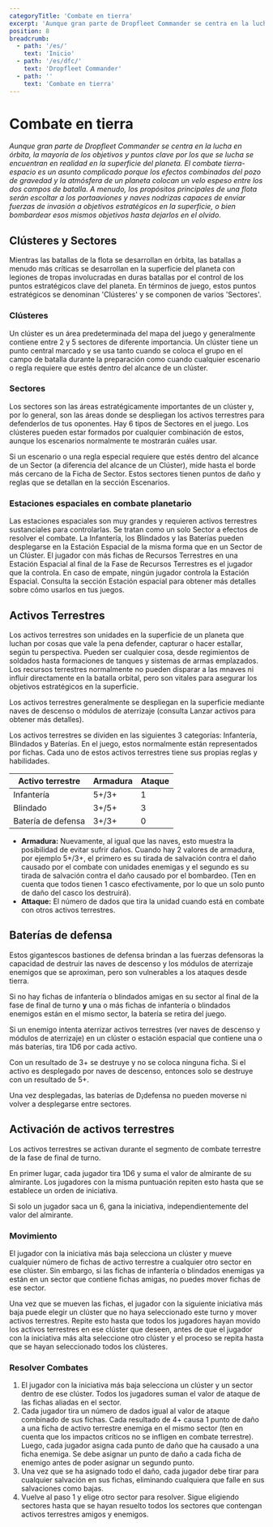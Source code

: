 ```yaml
---
categoryTitle: 'Combate en tierra'
excerpt: 'Aunque gran parte de Dropfleet Commander se centra en la lucha en órbita, la mayoría de los objetivos y puntos clave por los que se lucha se encuentran en realidad en la superficie del planeta.'
position: 8
breadcrumb:
  - path: '/es/'
    text: 'Inicio'
  - path: '/es/dfc/'
    text: 'Dropfleet Commander'
  - path: ''
    text: 'Combate en tierra'
---
```


# Combate en tierra

_Aunque gran parte de Dropfleet Commander se centra en la lucha en órbita, la mayoría de los objetivos y puntos clave por los que se lucha se encuentran en realidad en la superficie del planeta. El combate tierra-espacio es un asunto complicado porque los efectos combinados del pozo de gravedad y la atmósfera de un planeta colocan un velo espeso entre los dos campos de batalla. A menudo, los propósitos principales de una flota serán escoltar a los portaaviones y naves nodrizas capaces de enviar fuerzas de invasión a objetivos estratégicos en la superficie, o bien bombardear esos mismos objetivos hasta dejarlos en el olvido_.

## Clústeres y Sectores

Mientras las batallas de la flota se desarrollan en órbita, las batallas a menudo más críticas se desarrollan en la superficie del planeta con legiones de tropas involucradas en duras batallas por el control de los puntos estratégicos clave del planeta. En términos de juego, estos puntos estratégicos se denominan 'Clústeres' y se componen de varios 'Sectores'.

### Clústeres

Un clúster es un área predeterminada del mapa del juego y generalmente contiene entre 2 y 5 sectores de diferente importancia. Un clúster tiene un punto central marcado y se usa tanto cuando se coloca el grupo en el campo de batalla durante la preparación como cuando cualquier escenario o regla requiere que estés dentro del alcance de un clúster.

### Sectores

Los sectores son las áreas estratégicamente importantes de un clúster y, por lo general, son las áreas donde se despliegan los activos terrestres para defenderlos de tus oponentes. Hay 6 tipos de Sectores en el juego. Los clústeres pueden estar formados por cualquier combinación de estos, aunque los escenarios normalmente te mostrarán cuáles usar.

Si un escenario o una regla especial requiere que estés dentro del alcance de un Sector (a diferencia del alcance de un Clúster), mide hasta el borde más cercano de la Ficha de Sector. Estos sectores tienen puntos de daño y reglas que se detallan en la sección Escenarios.

### Estaciones espaciales en combate planetario

Las estaciones espaciales son muy grandes y requieren activos terrestres sustanciales para controlarlas. Se tratan como un solo Sector a efectos de resolver el combate. La Infantería, los Blindados y las Baterías pueden desplegarse en la Estación Espacial de la misma forma que en un Sector de un Clúster. El jugador con más fichas de Recursos Terrestres en una Estación Espacial al final de la Fase de Recursos Terrestres es el jugador que la controla. En caso de empate, ningún jugador controla la Estación Espacial. Consulta la sección Estación espacial para obtener más detalles sobre cómo usarlos en tus juegos.

## Activos Terrestres

Los activos terrestres son unidades en la superficie de un planeta que luchan por cosas que vale la pena defender, capturar o hacer estallar, según tu perspectiva. Pueden ser cualquier cosa, desde regimientos de soldados hasta formaciones de tanques y sistemas de armas emplazados. Los recursos terrestres normalmente no pueden disparar a las mnaves ni influir directamente en la batalla orbital, pero son vitales para asegurar los objetivos estratégicos en la superficie.

Los activos terrestres generalmente se despliegan en la superficie mediante naves de descenso o módulos de aterrizaje (consulta Lanzar activos para obtener más detalles).

Los activos terrestres se dividen en las siguientes 3 categorías: Infantería, Blindados y Baterías. En el juego, estos normalmente están representados por fichas. Cada uno de estos activos terrestres tiene sus propias reglas y habilidades.

<table>
  <thead>
    <tr>
      <th>Activo terrestre</th>
      <th>Armadura</th>
      <th>Ataque</th>
    </tr>
  </thead>
  <tbody>
    <tr>
      <td>Infantería</td>
      <td>5+/3+</td>
      <td>1</td>
    </tr>
    <tr>
      <td>Blindado</td>
      <td>3+/5+</td>
      <td>3</td>
    </tr>
    <tr>
      <td>Batería de defensa</td>
      <td>3+/3+</td>
      <td>0</td>
    </tr>
  </tbody>
</table>

* **Armadura:** Nuevamente, al igual que las naves, esto muestra la posibilidad de evitar sufrir daños. Cuando hay 2 valores de armadura, por ejemplo 5+/3+, el primero es su tirada de salvación contra el daño causado por el combate con unidades enemigas y el segundo es su tirada de salvación contra el daño causado por el bombardeo. (Ten en cuenta que todos tienen 1 casco efectivamente, por lo que un solo punto de daño del casco los destruirá).
* **Attaque:** El número de dados que tira la unidad cuando está en combate con otros activos terrestres.

## Baterías de defensa

Estos gigantescos bastiones de defensa brindan a las fuerzas defensoras la capacidad de destruir las naves de descenso y los módulos de aterrizaje enemigos que se aproximan, pero son vulnerables a los ataques desde tierra.

Si no hay fichas de infantería o blindados amigas en su sector al final de la fase de final de turno **y** una o más fichas de infantería o blindados enemigos están en el mismo sector, la batería se retira del juego.

Si un enemigo intenta aterrizar activos terrestres (ver naves de descenso y módulos de aterrizaje) en un clúster o estación espacial que contiene una o más baterías, tira 1D6 por cada activo.

Con un resultado de 3+ se destruye y no se coloca ninguna ficha. Si el activo es desplegado por naves de descenso, entonces solo se destruye con un resultado de 5+.

Una vez desplegadas, las baterías de D¡defensa no pueden moverse ni volver a desplegarse entre sectores.

## Activación de activos terrestres

Los activos terrestres se activan durante el segmento de combate terrestre de la fase de final de turno.

En primer lugar, cada jugador tira 1D6 y suma el valor de almirante de su almirante. Los jugadores con la misma puntuación repiten esto hasta que se establece un orden de iniciativa.

Si solo un jugador saca un 6, gana la iniciativa, independientemente del valor del almirante.

### Movimiento

El jugador con la iniciativa más baja selecciona un clúster y mueve cualquier número de fichas de activo terrestre a cualquier otro sector en ese clúster. Sin embargo, si las fichas de infantería o blindados enemigas ya están en un sector que contiene fichas amigas, no puedes mover fichas de ese sector.

Una vez que se mueven las fichas, el jugador con la siguiente iniciativa más baja puede elegir un clúster que no haya seleccionado este turno y mover activos terrestres. Repite esto hasta que todos los jugadores hayan movido los activos terrestres en ese clúster que deseen, antes de que el jugador con la iniciativa más alta seleccione otro clúster y el proceso se repita hasta que se hayan seleccionado todos los clústeres.

### Resolver Combates

1. El jugador con la iniciativa más baja selecciona un clúster y un sector dentro de ese clúster. Todos los jugadores suman el valor de ataque de las fichas aliadas en el sector.
1. Cada jugador tira un número de dados igual al valor de ataque combinado de sus fichas. Cada resultado de 4+ causa 1 punto de daño a una ficha de activo terrestre enemiga en el mismo sector (ten en cuenta que los impactos críticos no se infligen en combate terrestre). Luego, cada jugador asigna cada punto de daño que ha causado a una ficha enemiga. Se debe asignar un punto de daño a cada ficha de enemigo antes de poder asignar un segundo punto.
1. Una vez que se ha asignado todo el daño, cada jugador debe tirar para cualquier salvación en sus fichas, eliminando cualquiera que falle en sus salvaciones como bajas.
1. Vuelve al paso 1 y elige otro sector para resolver. Sigue eligiendo sectores hasta que se hayan resuelto todos los sectores que contengan activos terrestres amigos y enemigos.
